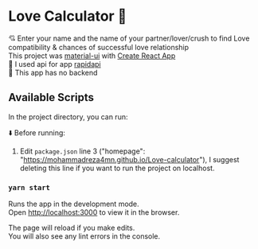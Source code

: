 # Love Calculator :revolving_hearts: <br/>
:cupid: Enter your name and the name of your partner/lover/crush to find Love compatibility & chances of successful love relationship <br />
This project was [material-ui](https://material-ui.com) with [Create React App](https://github.com/facebook/create-react-app) <br/>
:satellite: I used api for app [rapidapi](https://rapidapi.com/) <br/>
:electric_plug: This app has no backend

## Available Scripts

In the project directory, you can run:<br />

:arrow_down: Before running:<br />
1. Edit `package.json` line 3 ("homepage": "https://mohammadreza4mn.github.io/Love-calculator"), I suggest deleting this line if you want to run the project on localhost.

### `yarn start`

Runs the app in the development mode.\
Open [http://localhost:3000](http://localhost:3000) to view it in the browser.

The page will reload if you make edits.\
You will also see any lint errors in the console.
